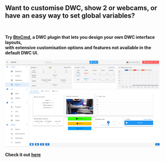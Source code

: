 ## Want to customise DWC, show 2 or webcams, or have an easy way to set global variables?<br>   
<br>   
   
**Try [BtnCmd](https://github.com/MintyTrebor/BtnCmd), a DWC plugin that lets you design your own DWC interface layouts,**   
**with extensive customisation options and features not available in the default DWC UI.**<br>   
   
![BtnCmd](https://raw.githubusercontent.com/MintyTrebor/ReleaseMgr/main/RelMgrData/splash/v0.8.13_BtnCmd_MainWindow_1.png)   
    
**Check it out [here](https://github.com/MintyTrebor/BtnCmd)**
